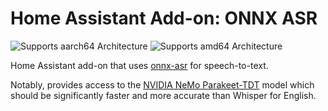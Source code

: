 # Home Assistant Add-on: ONNX ASR

![Supports aarch64 Architecture][aarch64-shield] ![Supports amd64 Architecture][amd64-shield]

Home Assistant add-on that uses [onnx-asr](https://github.com/guillaumekln/istupakov/onnx-asr/) for speech-to-text.

Notably, provides access to the [NVIDIA NeMo Parakeet-TDT](https://developer.nvidia.com/blog/turbocharge-asr-accuracy-and-speed-with-nvidia-nemo-parakeet-tdt/) model which should be significantly faster and more accurate than Whisper for English.

[aarch64-shield]: https://img.shields.io/badge/aarch64-yes-green.svg
[amd64-shield]: https://img.shields.io/badge/amd64-yes-green.svg
[armhf-shield]: https://img.shields.io/badge/armhf-no-red.svg
[armv7-shield]: https://img.shields.io/badge/armv7-no-red.svg
[i386-shield]: https://img.shields.io/badge/i386-no-red.svg